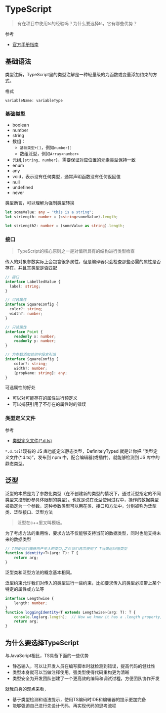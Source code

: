 TypeScript
===
> 有在项目中使用ts的经验吗？为什么要选择ts，它有哪些优势？

参考
* [官方手册指南](https://www.tslang.cn/docs/handbook/basic-types.html)


## 基础语法

类型注解，TypeScript里的类型注解是一种轻量级的为函数或变量添加约束的方式。

格式
```
variableName: variableType
```

### 基础类型

* boolean
* number
* string
* 数组：
    * `基础类型+[]`，例如`number[]`
    * 数组泛型，例如`Array<number>`
* 元组,`[string, number]`，需要保证对应位置的元素类型保持一致
* enum
* any
* void，表示没有任何类型，通常声明函数没有任何返回值
* null
* undefined
* never

类型断言，可以理解为强制类型转换
```ts
let someValue: any = "this is a string";
let strLength: number = (<string>someValue).length;

let strLength2: number = (someValue as string).length;
```

### 接口
> TypeScript的核心原则之一是对值所具有的结构进行类型检查

传入的对象参数实际上会包含很多属性，但是编译器只会检查那些必需的属性是否存在，并且其类型是否匹配


```ts
// 接口
interface LabelledValue {
  label: string;
}

// 可选属性
interface SquareConfig {
  color?: string;
  width?: number;
}

// 只读属性
interface Point {
    readonly x: number;
    readonly y: number;
}

// 为参数添加其他字段索引值
interface SquareConfig {
    color?: string;
    width?: number;
    [propName: string]: any;
}

```
可选属性的好处
* 可以对可能存在的属性进行预定义
* 可以捕获引用了不存在的属性时的错误

### 类型定义文件
参考
* [类型定义文件(*.d.ts)](https://blog.csdn.net/u013451157/article/details/79896290)

`*.d.ts`让现有的 JS 库也能定义静态类型，DefinitelyTyped 就是让你把 “类型定义文件(*.d.ts)”，发布到 npm 中，配合编辑器(或插件)，就能够检测到 JS 库中的静态类型。

## 泛型 

泛型的本质是为了参数化类型（在不创建新的类型的情况下，通过泛型指定的不同类型来控制形参具体限制的类型）。也就是说在泛型使用过程中，操作的数据类型被指定为一个参数，这种参数类型可以用在类、接口和方法中，分别被称为泛型类、泛型接口、泛型方法

> 泛型在c++里又叫模板。

为了考虑方法的重用性，要求方法不仅能够支持当前的数据类型，同时也能支持未来的数据类型
```ts
// T帮助我们捕获用户传入的类型,之后我们再次使用了 T当做返回值类型
function identity<T>(arg: T): T {
    return arg;
}
```

泛型类和泛型方法的概念基本相同。

泛型约束允许我们对传入的类型进行一些约束，比如要求传入的类型必须带上某个特定的属性或方法等
```ts
interface Lengthwise {
    length: number;
}
function loggingIdentity<T extends Lengthwise>(arg: T): T {
    console.log(arg.length);  // Now we know it has a .length property, so no more error
    return arg;
}
```

## 为什么要选择TypeScript
与JavaScript相比，TS具备下面的一些优势

* 静态输入，可以让开发人员在编写脚本时就检测到错误，提高代码的健壮性
* 类型本身就可以当做注释使用，强类型使得代码重构更为清晰
* 类型安全为开发团队创建了一个更高效的编码和调试过程，方便团队协作开发

就我自身的观点来看，
* 基于类型检测和语法提示，使用TS编码时IDE和编辑器的提示更加完备
* 能够强迫自己进行先设计代码，再实现代码的思考流程



